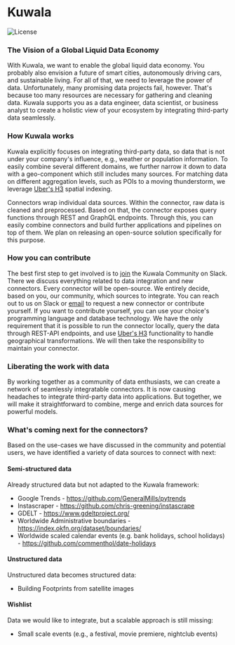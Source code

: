 # Kuwala
![License](https://img.shields.io/github/license/kuwala-io/kuwala)
### The Vision of a Global Liquid Data Economy

With Kuwala, we want to enable the global liquid data economy. You probably also envision a future of smart cities, autonomously driving cars, and sustainable living. For all of that, we need to leverage the power of data. Unfortunately, many promising data projects fail, however. That's because too many resources are necessary for gathering and cleaning data. Kuwala supports you as a data engineer, data scientist, or business analyst to create a holistic view of your ecosystem by integrating third-party data seamlessly.

### How Kuwala works

Kuwala explicitly focuses on integrating third-party data, so data that is not under your company's influence, e.g., weather or population information. To easily combine several different domains, we further narrow it down to data with a geo-component which still includes many sources. For matching data on different aggregation levels, such as POIs to a moving thunderstorm, we leverage [Uber's H3](https://eng.uber.com/h3/) spatial indexing.

Connectors wrap individual data sources. Within the connector, raw data is cleaned and preprocessed. Based on that, the connector exposes query functions through REST and GraphQL endpoints. Through this, you can easily combine connectors and build further applications and pipelines on top of them. We plan on releasing an open-source solution specifically for this purpose.

### How you can contribute

The best first step to get involved is to [join](https://join.slack.com/t/kuwala-community/shared_invite/zt-l5b2yjfp-pXKFBjbnl7_P3nXtwca5ag) the Kuwala Community on Slack. There we discuss everything related to data integration and new connectors. Every connector will be open-source. We entirely decide, based on you, our community, which sources to integrate. You can reach out to us on Slack or [email](mailto:community@kuwala.io) to request a new connector or contribute yourself. If you want to contribute yourself, you can use your choice's programming language and database technology. We have the only requirement that it is possible to run the connector locally, query the data through REST-API endpoints, and use [Uber's H3](https://eng.uber.com/h3/) functionality to handle geographical transformations. We will then take the responsibility to maintain your connector.

### Liberating the work with data

By working together as a community of data enthusiasts, we can create a network of seamlessly integratable connectors. It is now causing headaches to integrate third-party data into applications. But together, we will make it straightforward to combine, merge and enrich data sources for powerful models.

### What's coming next for the connectors?
Based on the use-cases we have discussed in the community and potential users, we have identified a variety of data sources to connect with next:

#### Semi-structured data
Already structured data but not adapted to the Kuwala framework:

- Google Trends - https://github.com/GeneralMills/pytrends
- Instascraper - https://github.com/chris-greening/instascrape
- GDELT - https://www.gdeltproject.org/
- Worldwide Administrative boundaries - https://index.okfn.org/dataset/boundaries/
- Worldwide scaled calendar events (e.g. bank holidays, school holidays) - https://github.com/commenthol/date-holidays

#### Unstructured data
Unstructured data becomes structured data:
- Building Footprints from satellite images

#### Wishlist
Data we would like to integrate, but a scalable approach is still missing:

- Small scale events (e.g., a festival, movie premiere, nightclub events)

